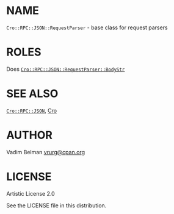 NAME
====

`Cro::RPC::JSON::RequestParser` - base class for request parsers

ROLES
=====

Does [`Cro::RPC::JSON::RequestParser::BodyStr`](https://github.com/vrurg/raku-Cro-RPC-JSON/blob/v0.1.902/docs/md/Cro/RPC/JSON/RequestParser/BodyStr.md)

SEE ALSO
========

[`Cro::RPC::JSON`](https://github.com/vrurg/raku-Cro-RPC-JSON/blob/v0.1.902/docs/md/Cro/RPC/JSON.md), [Cro](https://cro.services)

AUTHOR
======

Vadim Belman <vrurg@cpan.org>

LICENSE
=======

Artistic License 2.0

See the LICENSE file in this distribution.

